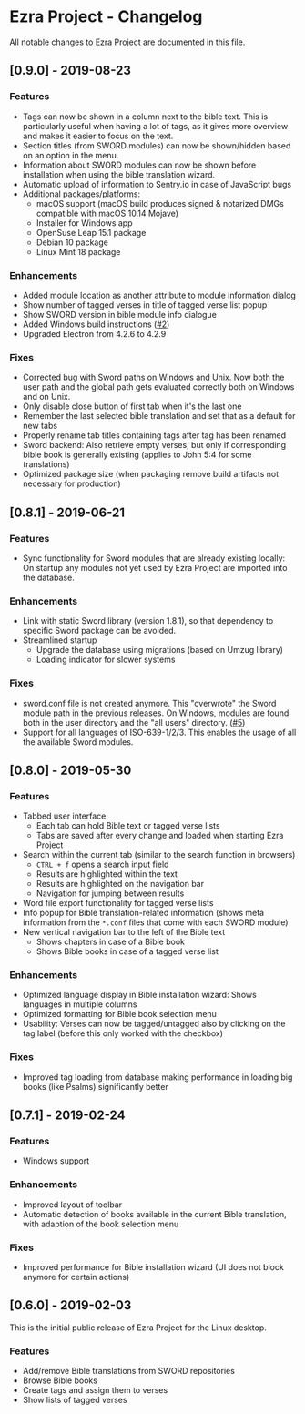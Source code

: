 # Ezra Project - Changelog
All notable changes to Ezra Project are documented in this file.

<!--
## [Unreleased]
### Features
* Module search functionality (based on SWORD library search function)
* Added function "Recently used tags" to tags filter menu (filters the tag list to the last 10 used tags)
* Added translation comparison function. The user can now quickly retrieve the selected verses in all the different available translations (in a popup).
* Added support for clipboard copy functionality: Now you can copy the currently selected verses to the system clipboard using ctrl + c.
* German translation and handling of language-based chapter/verse separator for verse references
* Use localized bible book names (based on SWORD translation functionality)

### Enablers
* Internationalization support (using [I18next][i18next])

### Enhancements
* Show bible translation id in tab titles
* Optimized the needed width for the bible browser navigation pane

### Fixes
* Also show currently selected verses in verse list mode (relevant for tagged verse lists or module search results)
* Update the tag statistics whenever a tag gets assigned or removed from a verse.
* Fixed the font-size for the tag statistics popup (now like any other dialogue).

[i18next]: https://www.i18next.com
-->

## [0.9.0] - 2019-08-23
### Features
* Tags can now be shown in a column next to the bible text. This is particularly useful when having a lot of tags, as it
  gives more overview and makes it easier to focus on the text.
* Section titles (from SWORD modules) can now be shown/hidden based on an option in the menu.
* Information about SWORD modules can now be shown before installation when using the bible translation wizard.
* Automatic upload of information to Sentry.io in case of JavaScript bugs
* Additional packages/platforms:
  - macOS support (macOS build produces signed & notarized DMGs compatible with macOS 10.14 Mojave)
  - Installer for Windows app
  - OpenSuse Leap 15.1 package
  - Debian 10 package
  - Linux Mint 18 package

### Enhancements
* Added module location as another attribute to module information dialog
* Show number of tagged verses in title of tagged verse list popup
* Show SWORD version in bible module info dialogue
* Added Windows build instructions ([#2][i2])
* Upgraded Electron from 4.2.6 to 4.2.9

### Fixes
* Corrected bug with Sword paths on Windows and Unix. Now both the user path and the global path gets evaluated correctly both on Windows and on Unix.
* Only disable close button of first tab when it's the last one
* Remember the last selected bible translation and set that as a default for new tabs
* Properly rename tab titles containing tags after tag has been renamed
* Sword backend: Also retrieve empty verses, but only if corresponding bible book is generally existing (applies to John 5:4 for some translations)
* Optimized package size (when packaging remove build artifacts not necessary for production)

[i2]: https://github.com/tobias-klein/ezra-project/issues/2

## [0.8.1] - 2019-06-21
### Features
* Sync functionality for Sword modules that are already existing locally: On startup any modules not yet used by Ezra Project are imported into the database.

### Enhancements
* Link with static Sword library (version 1.8.1), so that dependency to specific Sword package can be avoided.
* Streamlined startup
  * Upgrade the database using migrations (based on Umzug library)
  * Loading indicator for slower systems

### Fixes
* sword.conf file is not created anymore. This "overwrote" the Sword module path in the previous releases. On Windows, modules are found both in the user directory and the "all users" directory. ([#5][i5])
* Support for all languages of ISO-639-1/2/3. This enables the usage of all the available Sword modules.

[i5]: https://github.com/tobias-klein/ezra-project/issues/5


## [0.8.0] - 2019-05-30
### Features
* Tabbed user interface
  * Each tab can hold Bible text or tagged verse lists
  * Tabs are saved after every change and loaded when starting Ezra Project
* Search within the current tab (similar to the search function in browsers)
  * `CTRL + f` opens a search input field
  * Results are highlighted within the text
  * Results are highlighted on the navigation bar
  * Navigation for jumping between results
* Word file export functionality for tagged verse lists
* Info popup for Bible translation-related information (shows meta information from the `*.conf` files that come with each SWORD module)
* New vertical navigation bar to the left of the Bible text
  * Shows chapters in case of a Bible book
  * Shows Bible books in case of a tagged verse list

### Enhancements
* Optimized language display in Bible installation wizard: Shows languages in multiple columns
* Optimized formatting for Bible book selection menu
* Usability: Verses can now be tagged/untagged also by clicking on the tag label (before this only worked with the checkbox)

### Fixes
* Improved tag loading from database making performance in loading big books (like Psalms) significantly better


## [0.7.1] - 2019-02-24
### Features
* Windows support

### Enhancements
* Improved layout of toolbar
* Automatic detection of books available in the current Bible translation, with adaption of the book selection menu

### Fixes
* Improved performance for Bible installation wizard (UI does not block anymore for certain actions)

## [0.6.0] - 2019-02-03
This is the initial public release of Ezra Project for the Linux desktop.
### Features
* Add/remove Bible translations from SWORD repositories
* Browse Bible books
* Create tags and assign them to verses
* Show lists of tagged verses
